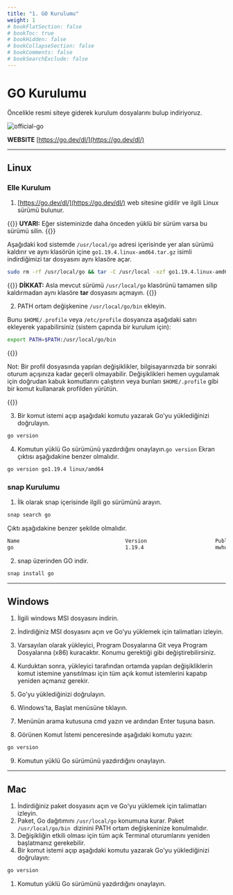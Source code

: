 ```yaml
---
title: "1. GO Kurulumu"
weight: 1
# bookFlatSection: false
# bookToc: true
# bookHidden: false
# bookCollapseSection: false
# bookComments: false
# bookSearchExclude: false
---
```


# GO Kurulumu 

Öncelikle resmi siteye giderek kurulum dosyalarını bulup indiriyoruz. 


![official-go](/img/official-go.png)

**WEBSITE**
[https://go.dev/dl/](https://go.dev/dl/)


----------

## Linux 

### Elle Kurulum


1. [https://go.dev/dl/](https://go.dev/dl/) web sitesine gidilir ve ilgili Linux sürümü bulunur.

{{<hint warning>}}
**UYARI:** Eğer sisteminizde daha önceden yüklü bir sürüm varsa bu sürümü silin.
{{</hint>}}

Aşağıdaki kod sistemde `/usr/local/go` adresi içerisinde yer alan sürümü kaldırır ve aynı klasörün içine `go1.19.4.linux-amd64.tar.gz` isimli indirdiğimizi tar dosyasını aynı klasöre açar.

```bash
sudo rm -rf /usr/local/go && tar -C /usr/local -xzf go1.19.4.linux-amd64.tar.gz
```

{{<hint danger>}}
**DİKKAT:**
Asla mevcut sürümü  `/usr/local/go` klasörünü tamamen silip kaldırmadan aynı klasöre **tar** dosyasını açmayın.
{{</hint>}}

2.  PATH ortam değişkenine `/usr/local/go/bin` ekleyin.

Bunu `$HOME/.profile` veya `/etc/profile` dosyanıza aşağıdaki satırı ekleyerek yapabilirsiniz (sistem çapında bir kurulum için):

```bash 
export PATH=$PATH:/usr/local/go/bin
```

{{<hint warning>}}

Not: Bir profil dosyasında yapılan değişiklikler, bilgisayarınızda bir sonraki oturum açışınıza kadar geçerli olmayabilir. Değişiklikleri hemen uygulamak için doğrudan kabuk komutlarını çalıştırın veya bunları  `$HOME/.profile` gibi bir komut kullanarak profilden yürütün.

{{</hint>}}

3. Bir komut istemi açıp aşağıdaki komutu yazarak Go'yu yüklediğinizi doğrulayın.

```bash 
go version
```

4. Komutun yüklü Go sürümünü yazdırdığını onaylayın.`go version` Ekran çıktısı aşağıdakine benzer olmalıdır. 

```bash
go version go1.19.4 linux/amd64
```

### snap Kurulumu


1. İlk olarak snap içerisinde ilgili go sürümünü arayın. 

```bash 
snap search go
```

Çıktı aşağıdakine benzer şekilde olmalıdır.

```bash 
Name                                  Version                      Publisher           Notes    Summary
go                                    1.19.4                       mwhudson            classic  Go programming language compiler, linker, stdlib
```

2. snap üzerinden GO  indir.

```bash
snap install go
```

----------


## Windows 

1. İlgili windows MSI dosyasını indirin.

2. İndirdiğiniz MSI dosyasını açın ve Go'yu yüklemek için talimatları izleyin.
3. Varsayılan olarak yükleyici, Program Dosyalarına Git veya Program Dosyalarına (x86) kuracaktır. Konumu gerektiği gibi değiştirebilirsiniz. 
4. Kurduktan sonra, yükleyici tarafından ortamda yapılan değişikliklerin komut istemine yansıtılması için tüm açık komut istemlerini kapatıp yeniden açmanız gerekir.
5. Go'yu yüklediğinizi doğrulayın.
6. Windows'ta, Başlat menüsüne tıklayın.
7. Menünün arama kutusuna cmd yazın ve ardından Enter tuşuna basın.
8. Görünen Komut İstemi penceresinde aşağıdaki komutu yazın:
```bash
go version
```
9. Komutun yüklü Go sürümünü yazdırdığını onaylayın.

----------

## Mac 

1. İndirdiğiniz paket dosyasını açın ve Go'yu yüklemek için talimatları izleyin.
2. Paket, Go dağıtımını `/usr/local/go` konumuna kurar. Paket `/usr/local/go/bin `dizinini PATH ortam değişkeninize konulmalıdır. 
3. Değişikliğin etkili olması için tüm açık Terminal oturumlarını yeniden başlatmanız gerekebilir.
4. Bir komut istemi açıp aşağıdaki komutu yazarak Go'yu yüklediğinizi doğrulayın:
```bash
go version
```
1. Komutun yüklü Go sürümünü yazdırdığını onaylayın.
